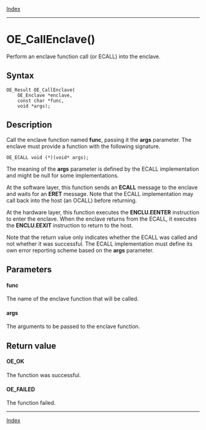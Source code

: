 [Index](index.md)

---
# OE_CallEnclave()

Perform an enclave function call (or ECALL) into the enclave.

## Syntax

    OE_Result OE_CallEnclave(
        OE_Enclave *enclave,
        const char *func,
        void *args);
## Description 

Call the enclave function named **func**, passing it the **args** parameter. The enclave must provide a function with the following signature.

```
OE_ECALL void (*)(void* args);
```




The meaning of the **args** parameter is defined by the ECALL implementation and might be null for some implementations.


At the software layer, this function sends an **ECALL** message to the enclave and waits for an **ERET** message. Note that the ECALL implementation may call back into the host (an OCALL) before returning.


At the hardware layer, this function executes the **ENCLU.EENTER** instruction to enter the enclave. When the enclave returns from the ECALL, it executes the **ENCLU.EEXIT** instruction to return to the host.


Note that the return value only indicates whether the ECALL was called and not whether it was successful. The ECALL implementation must define its own error reporting scheme based on the **args** parameter.





## Parameters

#### func

The name of the enclave function that will be called.


#### args

The arguments to be passed to the enclave function.


## Return value

#### OE_OK

The function was successful.


#### OE_FAILED

The function failed.


---
[Index](index.md)

